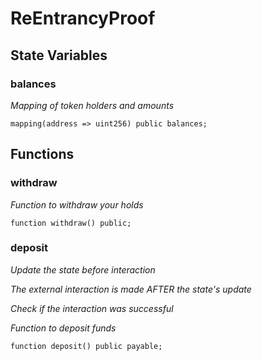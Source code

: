 # ReEntrancyProof

## State Variables
### balances
*Mapping of token holders and amounts*


```solidity
mapping(address => uint256) public balances;
```


## Functions
### withdraw

*Function to withdraw your holds*


```solidity
function withdraw() public;
```

### deposit

*Update the state before interaction*

*The external interaction is made AFTER the state's update*

*Check if the interaction was successful*

*Function to deposit funds*


```solidity
function deposit() public payable;
```

